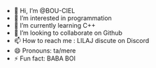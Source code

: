 - 👋 Hi, I’m @BOU-CIEL
- 👀 I’m interested in programmation
- 🌱 I’m currently learning C++
- 💞️ I’m looking to collaborate on Github
- 📫 How to reach me : LILAJ discute on Discord
- 😄 Pronouns: ta/mere
- ⚡ Fun fact: BABA BOI

<!---
Jalil-BD/Jalil-BD is a ✨ special ✨ repository because its `README.md` (this file) appears on your GitHub profile.
You can click the Preview link to take a look at your changes.
--->
